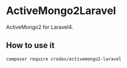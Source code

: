 ActiveMongo2Laravel
===================

ActiveMongo2 for Laravel4.

How to use it
-------------

```
composer require crodas/activemongo2-laravel
```

